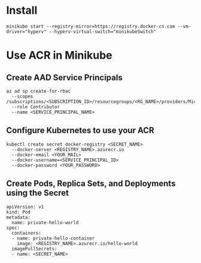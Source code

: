 # Install 

```
minikube start --registry-mirror=https://registry.docker-cn.com --vm-driver="hyperv" --hyperv-virtual-switch="minikubeSwitch"
```

# Use ACR in Minikube

## Create AAD Service Principals

```
az ad sp create-for-rbac
  --scopes /subscriptions/<SUBSCRIPTION_ID>/resourcegroups/<RG_NAME>/providers/Microsoft.ContainerRegistry/registries/<REGISTRY_NAME>
  --role Contributor
  --name <SERVICE_PRINCIPAL_NAME>
```


## Configure Kubernetes to use your ACR

```
kubectl create secret docker-registry <SECRET_NAME>
  --docker-server <REGISTRY_NAME>.azurecr.io
  --docker-email <YOUR_MAIL>
  --docker-username=<SERVICE_PRINCIPAL_ID>
  --docker-password <YOUR_PASSWORD>
```

## Create Pods, Replica Sets, and Deployments using the Secret

```
apiVersion: v1
kind: Pod
metadata:
  name: private-hello-world
spec:
  containers:
  - name: private-hello-container
    image: <REGISTRY_NAME>.azurecr.io/hello-world
  imagePullSecrets:
  - name: <SECRET_NAME>
```